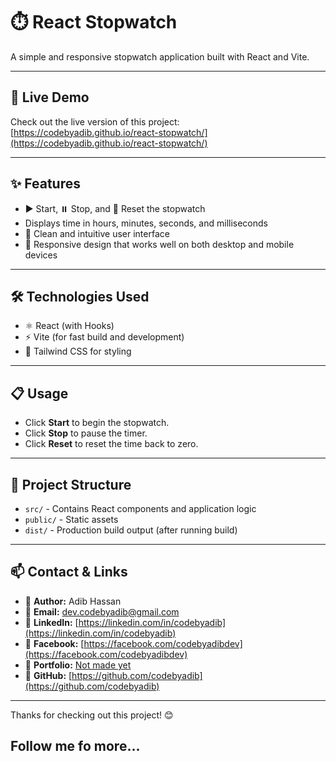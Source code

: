 # ⏱️ React Stopwatch

A simple and responsive stopwatch application built with React and Vite.

---

## 🚀 Live Demo

Check out the live version of this project:  
[https://codebyadib.github.io/react-stopwatch/](https://codebyadib.github.io/react-stopwatch/)

---

## ✨ Features

- ▶️ Start, ⏸️ Stop, and 🔄 Reset the stopwatch  
- Displays time in hours, minutes, seconds, and milliseconds  
- 🧼 Clean and intuitive user interface  
- 📱 Responsive design that works well on both desktop and mobile devices  

---

## 🛠️ Technologies Used

- ⚛️ React (with Hooks)  
- ⚡ Vite (for fast build and development)  
- 🎨 Tailwind CSS for styling  

---

## 📋 Usage

- Click **Start** to begin the stopwatch.  
- Click **Stop** to pause the timer.  
- Click **Reset** to reset the time back to zero.  

---

## 📁 Project Structure

- `src/` - Contains React components and application logic  
- `public/` - Static assets  
- `dist/` - Production build output (after running build)  

---

## 📫 Contact & Links

- 👤 **Author:** Adib Hassan  
- 📧 **Email:** [dev.codebyadib@gmail.com](mailto:dev.codebyadib@gmail.com)  
- 🔗 **LinkedIn:** [https://linkedin.com/in/codebyadib](https://linkedin.com/in/codebyadib)  
- 🔗 **Facebook:** [https://facebook.com/codebyadibdev](https://facebook.com/codebyadibdev)  
- 🔗 **Portfolio:** [Not made yet](#)  
- 🔗 **GitHub:** [https://github.com/codebyadib](https://github.com/codebyadib)  

---

Thanks for checking out this project! 😊
## Follow me fo more...

